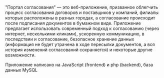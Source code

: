 "Портал согласования" — это веб-приложение, призванное облегчить процесс согласования договоров и поставщиков у компаний, филиалы которых расположены в разных городах, а согласование происходит после подписания документов в бумажном виде. Приложение предлагает использовать современный подход к согласованию (через интернет, несколькими кликами), ускоренную коммуникацию, в последствии и согласование, безопасное хранение данных (информация не будет утрачена в ходе пересылки документов, а вся история изменений согласований сохраняется) и некоторые другие возможности.

Приложение написано на JavaScript (frontend) и php (backend), база данных MySQL